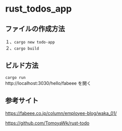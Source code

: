 # rust_todos_app

## ファイルの作成方法
１、`cargo new todo-app`  
２、`cargo build`  

## ビルド方法  
 `cargo run`  
http://localhost:3030/hello/fabeee を開く  


## 参考サイト

https://fabeee.co.jp/column/employee-blog/waka_01/

https://github.com/TomoyaWk/rust-todo

